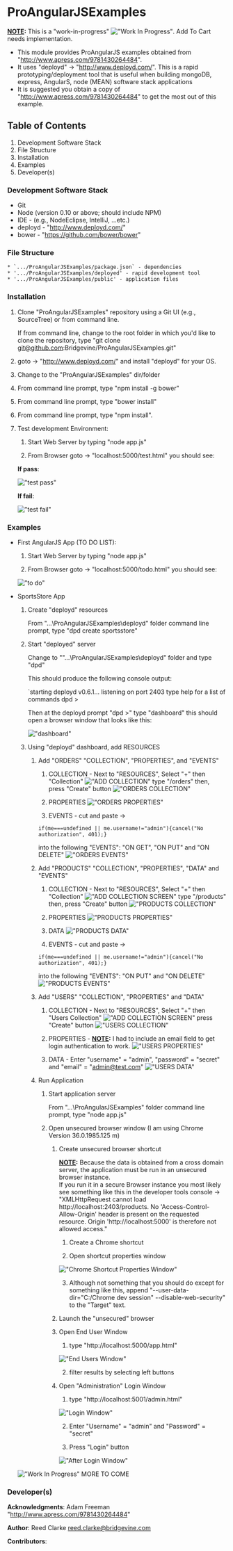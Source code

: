 # ProAngularJSExamples
  
  <strong><u>NOTE</u>:</strong> This is a "work-in-progress" 
  !["Work In Progress"](./readme_images/wip.jpg?raw=true "Work In Progress"). Add To Cart needs implementation.
  
  - This module provides ProAngularJS examples obtained from "http://www.apress.com/9781430264484". 
  - It uses "deployd" -> "http://www.deployd.com/".  This is a rapid prototyping/deployment tool that is useful when building mongoDB, express, AngularS, node (MEAN) software stack applications
  - It is suggested you obtain a copy of "http://www.apress.com/9781430264484" to get the most out of this example.

## Table of Contents
1. Development Software Stack
2. File Structure
3. Installation
4. Examples
5. Developer(s)

### Development Software Stack
- Git
- Node (version 0.10 or above; should include NPM)
- IDE - (e.g., NodeEclipse, IntelliJ, ...etc.)
- deployd - "http://www.deployd.com/"
- bower - "https://github.com/bower/bower"

### File Structure

	* `.../ProAngularJSExamples/package.json` - dependencies
	* '.../ProAngularJSExamples/deployed' - rapid development tool
	* '.../ProAngularJSExamples/public' - application files 

### Installation

1.  Clone "ProAngularJSExamples" repository using a Git UI (e.g., SourceTree) or from command line.

	If from command line, change to the root folder in which you'd like to clone the repository, type "git clone git@github.com:Bridgevine/ProAngularJSExamples.git"
	
2. goto -> "http://www.deployd.com/" and install "deployd" for your OS.

3. Change to the "ProAngularJSExamples" dir/folder
	
4. From command line prompt, type "npm install -g bower"
	
5. From command line prompt, type "bower install"

6. From command line prompt, type "npm install".

7. Test development Environment:

	1. Start Web Server by typing "node app.js"
	
	2. From Browser goto -> "localhost:5000/test.html"  you should see:
	
	<b>If pass</b>:
	
	!["test pass"](./readme_images/test_pass.png?raw=true "Development Environment Test Passed")
	
	<b>If fail</b>:
	
	!["test fail"](./readme_images/test_fail.png?raw=true "Development Environment Test Failed")
	
### Examples

- First AngularJS App (TO DO LIST):

	1. Start Web Server by typing "node app.js"
	
	2. From Browser goto -> "localhost:5000/todo.html"  you should see:
	
	!["to do"](./readme_images/to_do_list.png?raw=true "To Do List")
	
- SportsStore App

	1.  Create "deployd" resources
		
		From "...\ProAngularJSExamples\deployd" folder command line prompt, type "dpd create sportsstore"
		
	2.  Start "deployed" server
		
		Change to ""...\ProAngularJSExamples\deployd" folder and type "dpd" 
		
		This should produce the following console output:
		
		`starting deployd v0.6.1...
		listening on port 2403
		type help for a list of commands
		dpd >
				
		Then at the deployd prompt "dpd >" type "dashboard" this should open a browser window that looks like this:
		
		!["dashboard"](./readme_images/dpd_dashboard.png?raw=true "dpd dashboard")
				
	3. Using "deployd" dashboard, add RESOURCES
		
		1. Add "ORDERS" "COLLECTION", "PROPERTIES", and "EVENTS"

			1. COLLECTION - Next to "RESOURCES", Select "+" then "Collection"
			!["ADD COLLECTION"](./readme_images/add_collection.png?raw=true "ADD COLLECTION")
			type "/orders" then, press "Create" button
			!["ORDERS COLLECTION"](./readme_images/orders_collection.png?raw=true "ORDERS COLLECTION")
		
			2. PROPERTIES
			!["ORDERS PROPERTIES"](./readme_images/orders_properties.png?raw=true "ORDERS PROPERTIES")
							
			3. EVENTS - cut and paste -> 
			
			`if(me===undefined || me.username!="admin"){cancel("No authorization", 401);}`
			
			into the following "EVENTS": "ON GET", "ON PUT" and "ON DELETE"
			!["ORDERS EVENTS"](./readme_images/orders_events.png?raw=true "ORDERS EVENTS")
		
		2. Add "PRODUCTS" "COLLECTION", "PROPERTIES", "DATA" and "EVENTS"

			1. COLLECTION - Next to "RESOURCES", Select "+" then "Collection"
			!["ADD COLLECTION SCREEN"](./readme_images/add_collection.png?raw=true "ADD COLLECTION SCREEN")
			type "/products" then, press "Create" button
			!["PRODUCTS COLLECTION"](./readme_images/products_collection.png?raw=true "PRODUCTS COLLECTION")
		
			2. PROPERTIES
			!["PRODUCTS PROPERTIES"](./readme_images/products_properties.png?raw=true "PRODUCTS PROPERTIES")

			3. DATA
			!["PRODUCTS DATA"](./readme_images/products_data.png?raw=true "PRODUCTS DATA")
							
			4. EVENTS - cut and paste ->
			
			`if(me===undefined || me.username!="admin"){cancel("No authorization", 401);}`
						
			into the following "EVENTS": "ON PUT" and "ON DELETE"
			!["PRODUCTS EVENTS"](./readme_images/products_events.png?raw=true "PRODUCTS EVENTS")
						
		3. Add "USERS" "COLLECTION", "PROPERTIES" and "DATA"

			1. COLLECTION - Next to "RESOURCES", Select "+" then "Users Collection"
			!["ADD COLLECTION SCREEN"](./readme_images/add_collection.png?raw=true "ADD COLLECTION SCREEN")
			press "Create" button
			!["USERS COLLECTION"](./readme_images/users_collection.png?raw=true "USERS COLLECTION")
		
			2. PROPERTIES - <strong><u>NOTE</u>:</strong> I had to include an email field to get login authentication to work.
			!["USERS PROPERTIES"](./readme_images/users_properties.png?raw=true "USERS PROPERTIES")

			3. DATA - Enter "username" = "admin", "password" = "secret" and "email" = "admin@test.com"
			!["USERS DATA"](./readme_images/users_data.png?raw=true "USERS DATA")

		4. Run Application
			
			1. Start application server
			
				From "...\ProAngularJSExamples" folder command line prompt, type "node app.js"
		
			2. Open unsecured browser window (I am using Chrome Version 36.0.1985.125 m)
			
				1. Create unsecured browser shortcut

					<strong><u>NOTE</u>:</strong> Because the data is obtained from a cross domain server, the application must be run in an unsecured browser instance.				
					If you run it in a secure Browser instance you most likely see something like this in the developer tools console -> 
					"XMLHttpRequest cannot load http://localhost:2403/products. No 'Access-Control-Allow-Origin' header is present on the requested resource. Origin 'http://localhost:5000' is therefore not allowed access."     
			
			 		1. Create a Chrome shortcut
			 		
			 		2. Open shortcut properties window
			 		
			 		!["Chrome Shortcut Properties Window"](./readme_images/chrome_shortcut.png?raw=true "Chrome Shortcut Properites Window")
			 		
			 		3. Although not something that you should do except for something like this, append "--user-data-dir="C:/Chrome dev session" --disable-web-security" to the "Target" text. 
			
				2. Launch the "unsecured" browser
				
				3. Open End User Window
				
					1. type "http://localhost:5000/app.html"
					
					!["End Users Window"](./readme_images/app.png?raw=true "End Users Window")
					
					2. filter results by selecting left buttons				
				 				
				4. Open "Administration" Login Window
					
					1. type "http://localhost:5001/admin.html"
					
			 		!["Login Window"](./readme_images/login.png?raw=true "Login Window")
					
					2. Enter "Username" = "admin" and "Password" = "secret"
					
					3. Press "Login" button
					
					!["After Login Window"](./readme_images/after_login.png?raw=true "After Login Window")
				
	!["Work In Progress"](./readme_images/wip.jpg?raw=true "Work In Progress") MORE TO COME

### Developer(s)

**Acknowledgments**: Adam Freeman "http://www.apress.com/9781430264484"

**Author**: Reed Clarke <reed.clarke@bridgevine.com>

**Contributors**:

